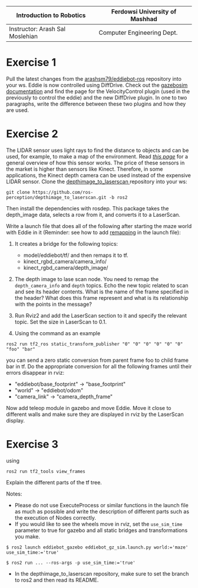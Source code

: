 |  Introduction to Robotics |  Ferdowsi University of Mashhad |
|---|---|
|  Instructor: Arash Sal Moslehian |  Computer Engineering Dept. |



# Exercise 1

Pull the latest changes from the [arashsm79/eddiebot-ros](https://github.com/arashsm79/eddiebot-ros) repository into your ws. Eddie is now controlled using DiffDrive. Check out the [gazebosim documentation](https://gazebosim.org/api/sim/7/annotated.html) and find the page for the VelocityControl plugin (used in the previously to control the eddie) and the new DiffDrive plugin. In one to two paragraphs, write the difference between these two plugins and how they are used.

# Exercise 2

The LIDAR sensor uses light rays to find the distance to objects and can be used, for example, to make a map of the environment. Read [*this page*](https://articulatedrobotics.xyz/mobile-robot-8-lidar/) for a general overview of how this sensor works. The price of these sensors in the market is higher than sensors like Kinect. Therefore, in some applications, the Kinect depth camera can be used instead of the expensive LIDAR sensor. Clone the [depthimage_to_laserscan ](https://github.com/ros-perception/depthimage_to_laserscan) repository into your ws:
```shell
git clone https://github.com/ros-perception/depthimage_to_laserscan.git -b ros2
```
Then install the dependencies with rosdep. This package takes the depth_image data, selects a row from it, and converts it to a LaserScan.

Write a launch file that does all of the following after starting the maze world with Eddie in it (Reminder: see how to add [remapping](https://docs.ros.org/en/humble/Tutorials/Intermediate/Launch/Using-ROS2-Launch-For-Large-Projects.html#remapping) in the launch file):

1. It creates a bridge for the following topics:

     * model/eddiebot/tf/ and then remaps it to tf. 
     * kinect_rgbd_camera/camera_info/
     * kinect_rgbd_camera/depth_image/

2. The depth image to lase scan node. You need to remap the `depth_camera_info` and `depth` topics. Echo the new topic related to scan and see its header contents. What is the name of the frame specified in the header? What does this frame represent and what is its relationship with the points in the message?

3. Run Rviz2 and add the LaserScan section to it and specify the relevant topic. Set the size in LaserScan to 0.1.

4. Using the command as an example
```shell
ros2 run tf2_ros static_transform_publisher "0" "0" "0" "0" "0" "0" "foo" "bar"
```
you can send a zero static conversion from parent frame foo to child frame bar in tf. Do the appropriate conversion for all the following frames until their errors disappear in rviz:

* "eddiebot/base_footprint" → "base_footprint"
* "world" → "eddiebot/odom"
* "camera_link" → "camera_depth_frame"

Now add teleop module in gazebo and move Eddie. Move it close to different walls and make sure they are displayed in rviz by the LaserScan display.

# Exercise 3

using
```shell
ros2 run tf2_tools view_frames
```
Explain the different parts of the tf tree.

Notes:
- Please do not use ExecuteProcess or similar functions in the launch file as much as possible and write the description of different parts such as the execution of Nodes correctly.
- If you would like to see the wheels move in rviz, set the `use_sim_time` parameter to true for gazebo and all static bridges and transformations you make.

```shell
$ ros2 launch eddiebot_gazebo eddiebot_gz_sim.launch.py world:='maze' use_sim_time:='true'

$ ros2 run ... --ros-args -p use_sim_time:='true'
```

- In the depthimage_to_laserscan repository, make sure to set the branch to ros2 and then read its README.
